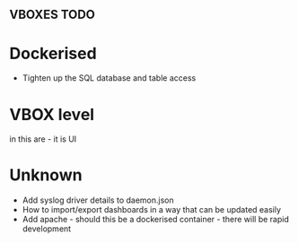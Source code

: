 ## VBOXES TODO ##

# Dockerised
- Tighten up the SQL database and table access

# VBOX level
 in this are - it is UI

# Unknown
- Add syslog driver details to daemon.json
- How to import/export dashboards in a way that can be updated easily
- Add apache - should this be a dockerised container - there will be rapid development